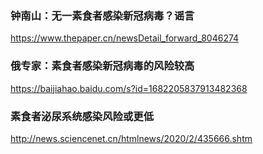 ### 钟南山：无一素食者感染新冠病毒？谣言
https://www.thepaper.cn/newsDetail_forward_8046274

### 俄专家：素食者感染新冠病毒的风险较高
https://baijiahao.baidu.com/s?id=1682205837913482368

### 素食者泌尿系统感染风险或更低
http://news.sciencenet.cn/htmlnews/2020/2/435666.shtm
